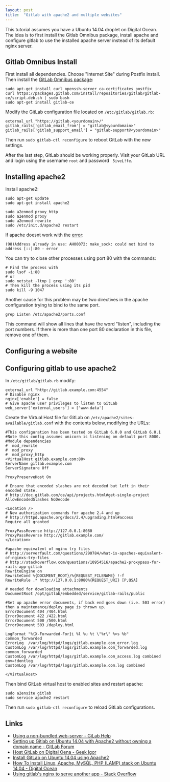 ```yaml
---
layout: post
title:  "Gitlab with apache2 and multiple websites"
---
```



This tutorial assumes you have a Ubuntu 14.04 droplet on Digital Ocean. The idea is to first install the Gitlab Omnibus package, install apache and configure gitlab to use the installed apache server instead of its default nginx server.

## Gitlab Omnibus Install

First install all dependencies. Choose "Internet Site" during Postfix install. Then install the [GitLab Omnibus package](https://about.gitlab.com/downloads/#ubuntu1404):

    sudo apt-get install curl openssh-server ca-certificates postfix
    curl https://packages.gitlab.com/install/repositories/gitlab/gitlab-ce/script.deb.sh | sudo bash
    sudo apt-get install gitlab-ce

Modify the GitLab configuration file located on ```/etc/gitlab/gitlab.rb```:

    external_url "https://gitlab.<yourdomain>/"
    gitlab_rails['gitlab_email_from'] = "gitlab@<yourdomain>"
    gitlab_rails['gitlab_support_email'] = "gitlab-support@<yourdomain>"

Then run ```sudo gitlab-ctl reconfigure``` to reboot GitLab with the new settings.

After the last step, GitLab should be working properly. Visit your GitLab URL and login using the username ```root``` and password ``` 5iveL!fe```.

## Installing apache2

Install apache2:

    sudo apt-get update
    sudo apt-get install apache2

    sudo a2enmod proxy_http
    sudo a2enmod proxy
    sudo a2enmod rewrite
    sudo /etc/init.d/apache2 restart

If apache doesnt work with the [error](https://www.digitalocean.com/community/questions/98-address-already-in-use-ah00072-make_sock-could-not-bind-to-address-80-error):

    (98)Address already in use: AH00072: make_sock: could not bind to address [::]:80 - error

You can try to close other processes using port 80 with the commands:

    # Find the process with
    sudo lsof -i:80
    # or
    sudo netstat -ltnp | grep ':80'
    # Then kill the process using its pid
    sudo kill -9 1047

Another cause for this problem may be two directives in the apache configuration trying to bind to the same port.

    grep Listen /etc/apache2/ports.conf

This command will show all lines that have the word "listen", including the port numbers. If there is more than one port 80 declaration in this file, remove one of them.


## Configuring a website

## Configuring gitlab to use apache2

In ```/etc/gitlab/gitlab.rb``` modify:

    external_url "http://gitlab.example.com:4554"
    # Disable nginx
    nginx['enable'] = false
    # Give apache user privileges to listen to GitLab
    web_server['external_users'] = ['www-data']

Create the Virtual Host file for GitLab on ```/etc/apache2/sites-available/gitlab.conf``` with the contents below, modifying the URLs:

    #This configuration has been tested on GitLab 6.0.0 and GitLab 6.0.1
    #Note this config assumes unicorn is listening on default port 8080.
    #Module dependencies
    #  mod_rewrite
    #  mod_proxy
    #  mod_proxy_http
    <VirtualHost gitlab.example.com:80>
    ServerName gitlab.example.com
    ServerSignature Off

    ProxyPreserveHost On

    # Ensure that encoded slashes are not decoded but left in their encoded state.
    # http://doc.gitlab.com/ce/api/projects.html#get-single-project
    AllowEncodedSlashes NoDecode

    <Location />
    # New authorization commands for apache 2.4 and up
    # http://httpd.apache.org/docs/2.4/upgrading.html#access
    Require all granted

    ProxyPassReverse http://127.0.0.1:8080
    ProxyPassReverse http://gitlab.example.com/
    </Location>

    #apache equivalent of nginx try files
    # http://serverfault.com/questions/290784/what-is-apaches-equivalent-of-nginxs-try-files
    # http://stackoverflow.com/questions/10954516/apache2-proxypass-for-rails-app-gitlab
    RewriteEngine on
    RewriteCond %{DOCUMENT_ROOT}/%{REQUEST_FILENAME} !-f
    RewriteRule .* http://127.0.0.1:8080%{REQUEST_URI} [P,QSA]

    # needed for downloading attachments
    DocumentRoot /opt/gitlab/embedded/service/gitlab-rails/public

    #Set up apache error documents, if back end goes down (i.e. 503 error) then a maintenance/deploy page is thrown up.
    ErrorDocument 404 /404.html
    ErrorDocument 422 /422.html
    ErrorDocument 500 /500.html
    ErrorDocument 503 /deploy.html

    LogFormat "%{X-Forwarded-For}i %l %u %t \"%r\" %>s %b" common_forwarded
    ErrorLog  /var/log/httpd/logs/gitlab.example.com_error.log
    CustomLog /var/log/httpd/logs/gitlab.example.com_forwarded.log common_forwarded
    CustomLog /var/log/httpd/logs/gitlab.example.com_access.log combined env=!dontlog
    CustomLog /var/log/httpd/logs/gitlab.example.com.log combined

    </VirtualHost>

Then bind GitLab virtual host to enabled sites and restart apache:

    sudo a2ensite gitlab
    sudo service apache2 restart

Then run ```sudo gitlab-ctl reconfigure``` to reload GitLab configurations.

## Links

* [Using a non-bundled web-server - GiLab Help](https://gitlab.com/gitlab-org/omnibus-gitlab/blob/master/doc/settings/nginx.md#using-a-non-bundled-web-server)
* [Setting up Gitlab on Ubuntu 14.04 with Apache2 without owning a domain name - GitLab Forum](https://forum.gitlab.com/t/solved-setting-up-gitlab-on-ubuntu-14-04-with-apache2-without-owning-a-domain-name/679)
* [Host GitLab on Digital Oena - Geek Igor](http://igor.kupczynski.info/2014/07/08/host-gitlab-on-digitalocean.html)
* [Install GitLab on Ubuntu 14.04 using Apache2](http://paulshipley.id.au/blog/coding-tips/install-gitlab-on-ubuntu-14-04-using-apache2)
* [How To Install Linux, Apache, MySQL, PHP (LAMP) stack on Ubuntu 14.04 - Digital Ocean](https://www.digitalocean.com/community/tutorials/how-to-install-linux-apache-mysql-php-lamp-stack-on-ubuntu-14-04)
* [Using gitlab's nginx to serve another app - Stack Overflow](http://stackoverflow.com/questions/24090624/using-gitlabs-nginx-to-serve-another-app)
